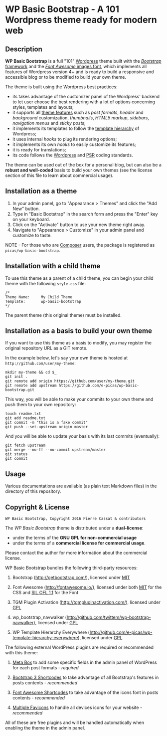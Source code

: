 WP Basic Bootstrap - A 101 Wordpress theme ready for modern web
===============================================================

Description
-----------

**WP Basic Bootstrap** is a full "101" [Wordpress](http://wordpress.org/) theme 
built with the [*Bootstrap* framework](http://getbootstrap.com/) and the 
[*Font Awesome* images font](http://fontawesome.io/), which implements all features 
of Wordpress version 4+ and is ready to build a responsive and accessible blog or 
to be modified to build your own theme.

The theme is built using the Wordpress best practices:

-   its takes advantage of the customizer panel of the Wordpress' backend to let user
    choose the best rendering with a lot of options concerning styles, templates and
    layouts;
-   it supports all [theme features](https://codex.wordpress.org/Theme_Features) such as 
    *post formats*, *header* and *background* customization, *thumbnails*, *HTML5 markup*,
    *sidebars*, *navigation menus* and *sticky posts*;
-   it implements its templates to follow the [template hierarchy](https://developer.wordpress.org/themes/basics/template-hierarchy/)
    of Wordpress;
-   it uses internal *hooks* to plug its rendering options;
-   it implements its own *hooks* to easily customize its features;
-   it is ready for translations;
-   its code follows the [Wordpress](http://codex.wordpress.org/WordPress_Coding_Standards) 
    and [PSR](http://www.php-fig.org/) coding standards.

The theme can be used out of the box for a personal blog, but can also be a **robust and well-coded** 
basis to build your own themes (see the license section of this file to learn about commercial
usage).

Installation as a theme
-----------------------

1. In your admin panel, go to "Appearance > Themes" and click the "Add New" button.
2. Type in "Basic Bootstrap" in the search form and press the "Enter" key on your keyboard.
3. Click on the "Activate" button to use your new theme right away.
4. Navigate to "Appearance > Customize" in your admin panel and customize to taste.

NOTE - For those who are [Composer](http://getcomposer.org/) users, the package is registered
as `picas/wp-basic-bootstrap`.

Installation with a child theme
-------------------------------

To use this theme as a parent of a child theme, you can begin your child theme with the following `style.css` file:

    /*
    Theme Name:     My Child Theme
    Template:       wp-basic-bootstrap
    */

The parent theme (this original theme) must be installed.

Installation as a basis to build your own theme
-----------------------------------------------

If you want to use this theme as a basis to modify, you may register the original repository URL as a GIT remote.

In the example below, let's say your own theme is hosted at `http://github.com/user/my-theme`:

    mkdir my-theme && cd $_
    git init .
    git remote add origin https://github.com/user/my-theme.git
    git remote add upstream https://github.com/e-picas/wp-basic-bootstrap.git

This way, you will be able to make your commits to your own theme and push them to your own repository:

    touch readme.txt
    git add readme.txt
    git commit -m "this is a fake commit"
    git push --set-upstream origin master

And you will be able to update your basis with its last commits (eventually):

    git fetch upstream
    git merge --no-ff --no-commit upstream/master
    git status
    git commit

Usage
-----

Various documentations are available (as plain text Markdown files) in the <doc/> directory
of this repository.

Copyright & License
-------------------

    WP Basic Bootstrap, Copyright 2016 Pierre Cassat & contributors

The *WP Basic Bootstrap* theme is distributed under a **dual-license**:

-   under the terms of the **GNU GPL for non-commercial usage**
-   under the terms of a **commercial license for commercial usage**.

Please contact the author for more information about the commercial license.

WP Basic Bootstrap bundles the following third-party resources:

1.  Bootstrap (<http://getbootstrap.com/>), licensed under 
    [MIT](https://github.com/twbs/bootstrap/blob/master/LICENSE)

2.  Font Awesome (<http://fontawesome.io/>), licensed under both 
    [MIT](https://github.com/dimsemenov/Magnific-Popup/blob/master/LICENSE) for the CSS and 
    [SIL OFL 1.1](http://fontawesome.io/license) for the Font

3.  TGM Plugin Activation (<http://tgmpluginactivation.com/>), licensed under 
    [GPL](https://github.com/TGMPA/TGM-Plugin-Activation/blob/develop/LICENSE.md)

4.  wp_bootstrap_navwalker (<http://github.com/twittem/wp-bootstrap-navwalker>), licensed under 
    [GPL](https://github.com/twittem/wp-bootstrap-navwalker/blob/master/LICENSE.txt)

5.  WP Template Hierarchy Everywhere (<http://github.com/e-picas/wp-template-hierarchy-everywhere>), licensed under 
    [GPL](http://www.gnu.org/licenses/gpl-3.0.html)

The following external WordPress plugins are required or recommended with this theme:

1.  [Meta Box](http://wordpress.org/plugins/meta-box/) to add some specific fields in the admin panel
    of WordPress for each post formats - *required*

2.  [Bootstrap 3 Shortcodes](http://wordpress.org/plugins/bootstrap-3-shortcodes/) to take advantage
    of all Bootstrap's features in posts contents - *recommended*

3.  [Font Awesome Shortcodes](http://wordpress.org/plugins/font-awesome-shortcodes/) to take advantage
    of the icons font in posts contents - *recommended*

4.  [Multiple Favicons](http://wordpress.org/plugins/multicons/) to handle all devices icons for your
    website - *recommended*

All of these are free plugins and will be handled automatically when enabling the theme in the admin panel.
